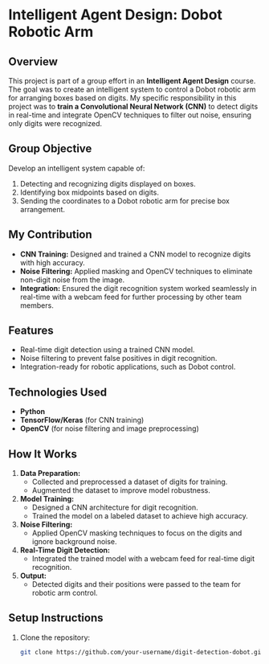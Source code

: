 # Intelligent Agent Design: Dobot Robotic Arm

## Overview
This project is part of a group effort in an **Intelligent Agent Design** course. The goal was to create an intelligent system to control a Dobot robotic arm for arranging boxes based on digits. My specific responsibility in this project was to **train a Convolutional Neural Network (CNN)** to detect digits in real-time and integrate OpenCV techniques to filter out noise, ensuring only digits were recognized.

## Group Objective
Develop an intelligent system capable of:
1. Detecting and recognizing digits displayed on boxes.
2. Identifying box midpoints based on digits.
3. Sending the coordinates to a Dobot robotic arm for precise box arrangement.

## My Contribution
- **CNN Training:** Designed and trained a CNN model to recognize digits with high accuracy.
- **Noise Filtering:** Applied masking and OpenCV techniques to eliminate non-digit noise from the image.
- **Integration:** Ensured the digit recognition system worked seamlessly in real-time with a webcam feed for further processing by other team members.

## Features
- Real-time digit detection using a trained CNN model.
- Noise filtering to prevent false positives in digit recognition.
- Integration-ready for robotic applications, such as Dobot control.

## Technologies Used
- **Python**
- **TensorFlow/Keras** (for CNN training)
- **OpenCV** (for noise filtering and image preprocessing)

## How It Works
1. **Data Preparation:** 
   - Collected and preprocessed a dataset of digits for training.
   - Augmented the dataset to improve model robustness.
2. **Model Training:** 
   - Designed a CNN architecture for digit recognition.
   - Trained the model on a labeled dataset to achieve high accuracy.
3. **Noise Filtering:**
   - Applied OpenCV masking techniques to focus on the digits and ignore background noise.
4. **Real-Time Digit Detection:** 
   - Integrated the trained model with a webcam feed for real-time digit recognition.
5. **Output:** 
   - Detected digits and their positions were passed to the team for robotic arm control.

## Setup Instructions
1. Clone the repository:
   ```bash
   git clone https://github.com/your-username/digit-detection-dobot.git

